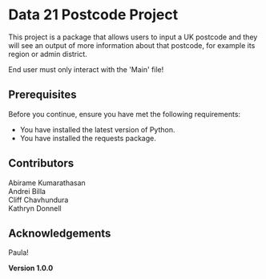 # Data 21 Postcode Project

This project is a package that allows users to input a UK postcode and they will see an output of more information about that postcode, for example its region or admin district.

End user must only interact with the 'Main' file!

## Prerequisites
Before you continue, ensure you have met the following requirements:
* You have installed the latest version of Python.
* You have installed the requests package.

## Contributors
Abirame Kumarathasan  
Andrei Billa  
Cliff Chavhundura  
Kathryn Donnell

## Acknowledgements
Paula!

**Version 1.0.0**